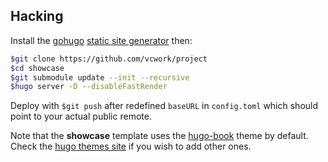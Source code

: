 
## Hacking

Install the [gohugo](https://gohugo.io/) [static site generator](https://jamstack.org/generators/) then:

```sh
$git clone https://github.com/vcwork/project
$cd showcase
$git submodule update --init --recursive
$hugo server -D --disableFastRender
```

Deploy with `$git push` after redefined `baseURL` in `config.toml` which should point to your actual public remote.

Note that the **showcase** template uses the [hugo-book](https://github.com/alex-shpak/hugo-book) theme by default. Check the [hugo themes site](https://themes.gohugo.io/) if you wish to add other ones.
